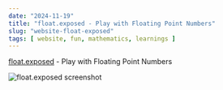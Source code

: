```yaml
---
date: "2024-11-19"
title: "float.exposed - Play with Floating Point Numbers"
slug: "website-float-exposed"
tags: [ website, fun, mathematics, learnings ]
---
```




[float.exposed][1] - Play with Floating Point Numbers

![float.exposed screenshot][2]



   [1]: https://float.exposed/
   [2]: /saves/2024/11/images/float-exposed.png
